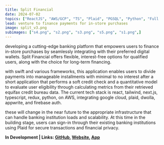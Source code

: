 ```yaml
---
title: Split Financial
date: 2024-07-02
topics: ["ReactJS", "AWS/GCP", "TS", "Plaid", "PGSQL", "Python", "Full Stack", "..."]
lead: venture to finance payments for in-store purchases
image: split_v3.png 
subimages: ["s4.png", "s2.png", "s3.png", "s5.png", "s1.png",]
---
```


developing a cutting-edge banking platform that empowers users to finance in-store purchases by seamlessly integrating with their preferred digital wallets. Split Financial offers flexible, interest-free options for qualified users, along with the choice for long-term financing.

with swift and various frameworks, this application enables users to divide payments into manageable installments with minimal to no interest after a short application that performs a soft credit check and a quantitative model to evaluate user eligibility through calculating metrics from their retrieved equifax credit bureau data. The current tech stack is react, tailwind, next.js, typescript, redux, python, on AWS, integrating google cloud, plaid, dwolla, appwrite, and firebase auth. 

these will change in the near future to the appropriate infrastructure that can handle banking institution loads and scalability. At this time in the building stage, users can sign-in through their existing banking institutions using Plaid for secure transactions and financial privacy.

**In Development | Links: [GitHub](https://github.com/dylanhans/SplitFinancial), 
[Website](),
[App]()**
